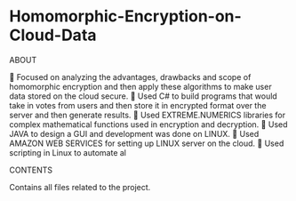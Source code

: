 # Homomorphic-Encryption-on-Cloud-Data

ABOUT

 Focused on analyzing the advantages, drawbacks and scope of homomorphic encryption and then apply these algorithms to
make user data stored on the cloud secure.
 Used C# to build programs that would take in votes from users and then store it in encrypted format over the server and then
generate results.
 Used EXTREME.NUMERICS libraries for complex mathematical functions used in encryption and decryption.
 Used JAVA to design a GUI and development was done on LINUX.
 Used AMAZON WEB SERVICES for setting up LINUX server on the cloud.
 Used scripting in Linux to automate al

CONTENTS

Contains all files related to the project.
